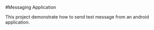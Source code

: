 #Messaging Application

This project demonstrate how to send text message from an android application.